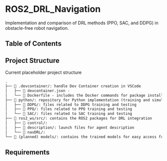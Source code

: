 # ROS2_DRL_Navigation
Implementation and comparison of DRL methods (PPO, SAC, and DDPG) in obstacle-free robot navigation.

## Table of Contents

## Project Structure
Current placeholder project structure
```txt
.
├── 📂 .devcontainer/: handle Dev Container creation in VSCode
│   ├── 📄 devcontainer.json - 
│   └── 📄 Dockerfile - includes the Docker commands for package installation and regular user setup
├── 📂 python/: repository for Python implementation (training and simulation) of DRL algorithms
│   ├── 📂 DDPG/: files related to DDPG training and testing
│   ├── 📂 PPO/: files related to PPO training and testing
│   └── 📂 SAC/: files related to SAC training and testing
├── 📂 ros2_ws/src/: contains the ROS2 packages for DRL integration
│   ├── 📂 control/: 
│   ├── 📂 description/: launch files for agent description
│   └── 📂 navDRL/: 
└── 📂 (planned) models/: contains the trained models for easy access from either the python or ros2_ws environments 
```

## Requirements
